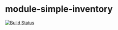 # module-simple-inventory
[![Build Status](https://travis-ci.org/lotgd/module-simple-inventory.svg?branch=master)](https://travis-ci.org/lotgd/module-simple-inventory)
